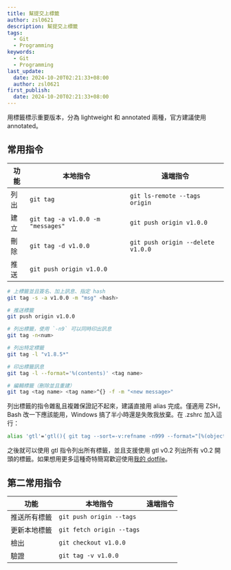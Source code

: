 ```yaml
---
title: 幫提交上標籤
author: zsl0621
description: 幫提交上標籤
tags:
  - Git
  - Programming
keywords:
  - Git
  - Programming
last_update:
  date: 2024-10-20T02:21:33+08:00
  author: zsl0621
first_publish:
  date: 2024-10-20T02:21:33+08:00
---
```


用標籤標示重要版本，分為 lightweight 和 annotated 兩種，官方建議使用 annotated。

## 常用指令

| 功能 | 本地指令 | 遠端指令 |
|---|---|---|
| 列出 | `git tag` | `git ls-remote --tags origin` |
| 建立 | `git tag -a v1.0.0 -m "messages"` | `git push origin v1.0.0` |  
| 刪除 | `git tag -d v1.0.0` | `git push origin --delete v1.0.0` |  
| 推送 | `git push origin v1.0.0` |  |  

```bash
# 上標籤並且簽名、加上訊息、指定 hash
git tag -s -a v1.0.0 -m "msg" <hash>

# 推送標籤
git push origin v1.0.0

# 列出標籤，使用 `-n9` 可以同時印出訊息
git tag -n<num>

# 列出特定標籤
git tag -l "v1.8.5*"

# 印出標籤訊息
git tag -l --format='%(contents)' <tag name>

# 編輯標籤（刪除並且重建）
git tag <tag name> <tag name>^{} -f -m "<new message>"
```

列出標籤的指令雜亂且複雜保證記不起來，建議直接用 alias 完成。僅適用 ZSH，Bash 改一下應該能用，Windows 搞了半小時還是失敗我放棄。在 .zshrc 加入這行：

```sh
alias 'gtl'='gtl(){ git tag --sort=-v:refname -n999 --format="[%(objectname:short) %(refname:short)] %(contents:lines=999)%0a" --list "${1}*" }; noglob gtl'
```

之後就可以使用 gtl 指令列出所有標籤，並且支援使用 gtl v0.2 列出所有 v0.2 開頭的標籤。如果想用更多這種奇特簡寫歡迎使用[我的 dotfile](https://github.com/ZhenShuo2021/dotfiles)。

## 第二常用指令

| 功能 | 本地指令 | 遠端指令 |
|---|---|---|
| 推送所有標籤 | `git push origin --tags` |  |  
| 更新本地標籤 | `git fetch origin --tags` |  |  
| 檢出 | `git checkout v1.0.0` |  |  
| 驗證 | `git tag -v v1.0.0` |  |  
